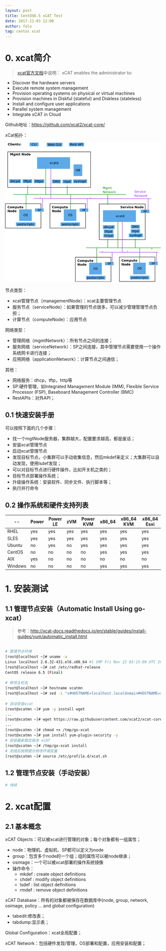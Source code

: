 ```yaml
---
layout: post
title: CentOS6.5 xCAT Test
date: 2017-11-03 12:00
author: felo
tag: centos xcat
---
```




# 0. xcat简介

> [xcat官方文档](http://xcat-docs.readthedocs.io/en/stable/)中说明：
>	xCAT enables the administrator to:
- Discover the hardware servers
- Execute remote system management
- Provision operating systems on physical or virtual machines
- Provision machines in Diskful (stateful) and Diskless (stateless)
- Install and configure user applications
- Parallel system management
- Integrate xCAT in Cloud

Github地址：https://github.com/xcat2/xcat-core/

xCat拓扑：

![](/images/xcat-test/xcat-top.png)


节点类型：
- xcat管理节点（managementNode）：xcat主要管理节点
- 服务节点（serviceNode）：如果管理的节点很多，可以减少管理管理节点负担；
- 计算节点（computeNode）：应用节点

网络类型：
- 管理网络（mgmtNetwork）：所有节点之间的连接；
- 服务网络（serviceNetwork）：SP之间连接，其中管理节点需要使用一个操作系统网卡进行连接；
- 应用网络（applicationNetwork）：计算节点之间通信；

其他：
- 网络服务：dhcp，tftp，http等
- SP:硬件管理，如Integrated Management Module (IMM), Flexible Service Processor (FSP), Baseboard Management Controller (BMC)
- RestAPIs：对外API；

## 0.1 快速安装手册

可以按照下面的几个步骤：
- 找一个mgtNode服务器，集群越大，配置要求越高，都是废话；
- 安装xcat管理节点
- 启动xcat管理节点
- 发现目标节点，小集群可以手动收集信息，然后mkdef来定义；大集群可以自动发现，使用lsdef发现；
- 可以对目标节点进行硬件操作，比如开关机之类的；
- 目标节点部署操作系统；
- 升级操作系统：安装软件、同步文件、执行脚本等；
- 执行并行命令

## 0.2 操作系统和硬件支持列表

--|Power|	Power LE	|zVM	|Power KVM	|x86_64|	x86_64 KVM	|x86_64 Esxi
----|--|--|--|--|--|--|--|
RHEL    |	yes	  |yes|	yes	|yes  |	yes	|yes	|yes
SLES    |	yes	  |yes|	yes	|yes  |	yes	|yes	|yes
Ubuntu	|no	    |yes|	no	|yes  |	yes	|yes	|yes
CentOS	|no	    |no	|no		|no	  |yes	|yes	|yes
AIX			|yes    |no	|no	  |no		|no	  |no	  |no
Windows	|no	    |no	|no		|no	  |yes	|yes	|yes

# 1. 安装测试

## 1.1 管理节点安装（Automatic Install Using go-xcat）

> 参考：http://xcat-docs.readthedocs.io/en/stable/guides/install-guides/yum/automatic_install.html

```bash

# 管理节点环境
[root@localhost ~]# uname -a
Linux localhost 2.6.32-431.el6.x86_64 #1 SMP Fri Nov 22 03:15:09 UTC 2013 x86_64 x86_64 x86_64 GNU/Linux
[root@localhost ~]# cat /etc/redhat-release 
CentOS release 6.5 (Final)

# 修改主机名
[root@localhost ~]# hostname xcatmn
[root@localhost ~]# sed -i "s#HOSTNAME=localhost.localdomain#HOSTNAME=xcatmn#g" /etc/sysconfig/network

# 自动安装xcat
[root@xcatmn ~]# yum -y install wget
...
[root@xcatmn ~]# wget https://raw.githubusercontent.com/xcat2/xcat-core/master/xCAT-server/share/xcat/tools/go-xcat -O - >/tmp/go-xcat
...
[root@xcatmn ~]# chmod +x /tmp/go-xcat
[root@xcatmn ~]# yum install yum-plugin-security -y
# 安装最新稳定版本 xCAT
[root@xcatmn ~]# /tmp/go-xcat install    
# 完成后按照提示修改环境变量
[root@xcatmn ~]# source /etc/profile.d/xcat.sh

```
## 1.2 管理节点安装（手动安装）

```bash
# 待续

```



# 2. xcat配置

## 2.1 基本概念

xCAT Objects：可以被xcat进行管理的对象；每个对象都有一组属性；
- node：物理机、虚拟机、SP都可以定义为node
- group：包含多个node的一个组；组的属性可以被node继承；
- osimage：一个可以被xcat部署的操作系统镜像
- 操作命令：
	- mkdef : create object definitions
	- chdef : modify object definitions
	- lsdef : list object definitions
	- rmdef : remove object definitions



xCAT Database：所有的对象都被保存在数据库中(node, group, network, osimage, policy ... and global configuration)
- tabedit:修改表；
- tabdump:显示表；

Global Configuration：xcat全局配置；


xCAT Network：包括硬件发现/管理，OS部署和配置，应用安装和配置；
 
